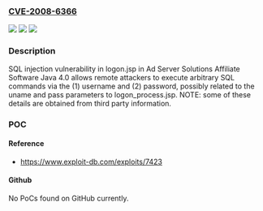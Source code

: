 ### [CVE-2008-6366](https://cve.mitre.org/cgi-bin/cvename.cgi?name=CVE-2008-6366)
![](https://img.shields.io/static/v1?label=Product&message=n%2Fa&color=blue)
![](https://img.shields.io/static/v1?label=Version&message=n%2Fa&color=blue)
![](https://img.shields.io/static/v1?label=Vulnerability&message=n%2Fa&color=brighgreen)

### Description

SQL injection vulnerability in logon.jsp in Ad Server Solutions Affiliate Software Java 4.0 allows remote attackers to execute arbitrary SQL commands via the (1) username and (2) password, possibly related to the uname and pass parameters to logon_process.jsp.  NOTE: some of these details are obtained from third party information.

### POC

#### Reference
- https://www.exploit-db.com/exploits/7423

#### Github
No PoCs found on GitHub currently.

